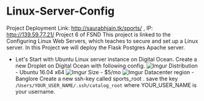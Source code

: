 # Linux-Server-Config
Project Deployment Link: http://saurabhjain.tk/sports/ , IP: http://139.59.77.21/
Project 6 of FSND
This project is linked to the Configuring Linux Web Servers, which teaches  to secure and set up a Linux server. 
In this Project we will deploy the Flask Postgres Apache server.

* Let's Start with Ubuntu Linux server instance on Digital Ocean.
Create a new Droplet on Digital Ocean with following config.
![Imgur](https://i.imgur.com/KNHH7Gh.png)
Distribution - Ubuntu 16.04 x64
![Imgur](https://i.imgur.com/kIOsgRr.png)
Size - $5/mo
![Imgur](https://i.imgur.com/T8JLBA6.png)
Datacenter region - Banglore
Create a new ssh-key called sports_root .
save the key `/Users/YOUR_USER_NAME/.ssh/catalog_root` where YOUR_USER_NAME is your username.


